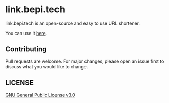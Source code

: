 # link.bepi.tech

link.bepi.tech is an open-source and easy to use URL shortener.

You can use it [here](link.bepi.tech).

## Contributing

Pull requests are welcome. For major changes, please open an issue first to discuss what you would like to change.

## LICENSE

[GNU General Public License v3.0](https://github.com/bepi-tech/link.bepi.tech/blob/master/LICENSE)
